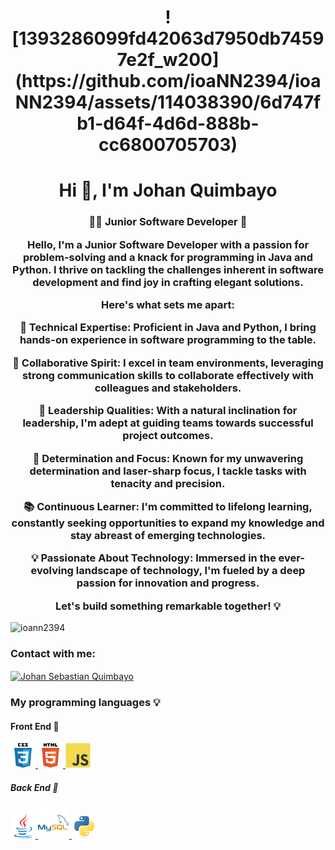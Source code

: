 <h1 align= "center">![1393286099fd42063d7950db74597e2f_w200](https://github.com/ioaNN2394/ioaNN2394/assets/114038390/6d747fb1-d64f-4d6d-888b-cc6800705703)
</h1>

<h1 align="center">Hi 👋, I'm Johan Quimbayo</h1>
<h3 align="center">👨‍💻 Junior Software Developer 🚀

Hello, I'm a Junior Software Developer with a passion for problem-solving and a knack for programming in Java and Python. I thrive on tackling the challenges inherent in software development and find joy in crafting elegant solutions.

Here's what sets me apart:

🔧 Technical Expertise: Proficient in Java and Python, I bring hands-on experience in software programming to the table.

🤝 Collaborative Spirit: I excel in team environments, leveraging strong communication skills to collaborate effectively with colleagues and stakeholders.

🌟 Leadership Qualities: With a natural inclination for leadership, I'm adept at guiding teams towards successful project outcomes.

🎯 Determination and Focus: Known for my unwavering determination and laser-sharp focus, I tackle tasks with tenacity and precision.

📚 Continuous Learner: I'm committed to lifelong learning, constantly seeking opportunities to expand my knowledge and stay abreast of emerging technologies.

💡 Passionate About Technology: Immersed in the ever-evolving landscape of technology, I'm fueled by a deep passion for innovation and progress.

Let's build something remarkable together! 💡</h3>

<p align="left"> <img src="https://komarev.com/ghpvc/?username=ioann2394&label=Profile%20views&color=0e75b6&style=flat" alt="ioann2394" /> </p>

<h3 align="left">Contact with me:</h3>
<p align="left">
<a href="https://www.linkedin.com/in/johan-sebastian-quimbayo-4a65b0274/" target="blank"><img align="center" src="https://raw.githubusercontent.com/rahuldkjain/github-profile-readme-generator/master/src/images/icons/Social/linked-in-alt.svg" alt="Johan Sebastian Quimbayo" height="30" width="40" /></a>
</p>

<h3 align="left">My programming languages 💡</h3>

<h4 align="left">Front End 🎨</h4>
<p align="left"> <a href="https://www.w3schools.com/css/" target="_blank" rel="noreferrer"> <img src="https://raw.githubusercontent.com/devicons/devicon/master/icons/css3/css3-original-wordmark.svg" alt="css3" width="40" height="40"/> </a> <a href="https://www.w3.org/html/" target="_blank" rel="noreferrer"> <img src="https://raw.githubusercontent.com/devicons/devicon/master/icons/html5/html5-original-wordmark.svg" alt="html5" width="40" height="40"/> <a href="https://developer.mozilla.org/en-US/docs/Web/JavaScript" target="_blank" rel="noreferrer"> <img src="https://raw.githubusercontent.com/devicons/devicon/master/icons/javascript/javascript-original.svg" alt="javascript" width="40" height="40"/> </a>


<h5 align="left">Back End 🔧</h5>
 <a href="https://www.java.com" target="_blank" rel="noreferrer"> <img src="https://raw.githubusercontent.com/devicons/devicon/master/icons/java/java-original.svg" alt="java" width="40" height="40"/> </a> <a href="https://www.mysql.com/" target="_blank" rel="noreferrer"> <img src="https://raw.githubusercontent.com/devicons/devicon/master/icons/mysql/mysql-original-wordmark.svg" alt="mysql" width="50" height="50"/> </a> <a href="https://www.python.org" target="_blank" rel="noreferrer"> <img src="https://raw.githubusercontent.com/devicons/devicon/master/icons/python/python-original.svg" alt="python" width="40" height="40"/> </a>  </p>



